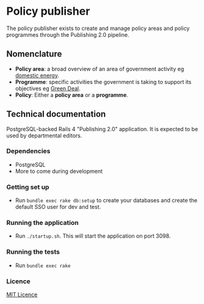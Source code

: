 # Policy publisher

The policy publisher exists to create and manage policy areas and policy programmes
through the Publishing 2.0 pipeline.

## Nomenclature

- **Policy area**: a broad overview of an area of government activity eg [domestic energy](https://www.gov.uk/government/policies/helping-households-to-cut-their-energy-bills).
- **Programme**: specific activities the government is taking to support its objectives eg [Green Deal](https://www.gov.uk/government/policies/helping-households-to-cut-their-energy-bills/supporting-pages/green-deal).
- **Policy**: Either a **policy area** or a **programme**.

## Technical documentation

PostgreSQL-backed Rails 4 "Publishing 2.0" application.  It is
expected to be used by departmental editors.

### Dependencies

- PostgreSQL
- More to come during development

### Getting set up

- Run `bundle exec rake db:setup` to create your databases
  and create the default SSO user for dev and test.

### Running the application

- Run `./startup.sh`.  This will start the application on port 3098.

### Running the tests
- Run `bundle exec rake`

### Licence

[MIT Licence](LICENCE.txt)
